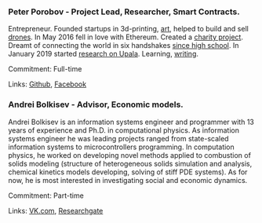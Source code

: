 ### Peter Porobov - Project Lead, Researcher, Smart Contracts.
Entrepreneur. Founded startups in 3d-printing, [art](https://github.com/porobov/Concrete-Clock-1355), helped to build and sell [drones](http://unmanned.ru/). In May 2016 fell in love with Ethereum. Created a [charity project](https://themillionetherhomepage.com/). Dreamt of connecting the world in six handshakes [since high school](https://medium.com/swlh/identity-proof-with-six-handshakes-starting-with-why-b90a6ddb67c1). In January 2019 started [research on Upala](https://upala-docs.readthedocs.io/en/latest/). Learning, [writing](https://medium.com/@PeterPorobov).

Commitment: Full-time

Links: [Github](https://github.com/porobov/), [Facebook](https://www.facebook.com/porobov.p)

### Andrei Bolkisev - Advisor, Economic models.

Andrei Bolkisev is an information systems engineer and programmer with 13 years of experience and Ph.D. in computational physics. As information systems engineer he was leading projects ranged from state-scaled information systems to microcontrollers programming. In computation physics, he worked on developing novel methods applied to combustion of solids modeling (structure of heterogeneous solids simulation and analysis, chemical kinetics models developing, solving of stiff PDE systems). As for now, he is most interested in investigating social and economic dynamics.

Commitment: Part-time

Links: [VK.com](https://vk.com/blksv),  [Researchgate](https://www.researchgate.net/profile/Andrei_Bolkisev)
